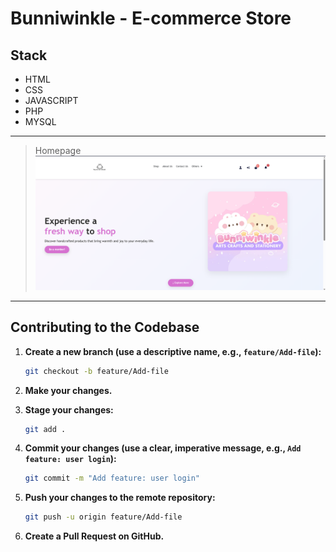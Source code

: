 # Bunniwinkle - E-commerce Store

## Stack
- HTML
- CSS
- JAVASCRIPT
- PHP
- MYSQL
---
>Homepage
![Customer Orders View](bunnscreenshot.png)
---


## Contributing to the Codebase

1. **Create a new branch (use a descriptive name, e.g., `feature/Add-file`):**
   ```sh
   git checkout -b feature/Add-file
   ```

2. **Make your changes.**


3. **Stage your changes:**
   ```sh
   git add .
   ```

4. **Commit your changes (use a clear, imperative message, e.g., `Add feature: user login`):**
   ```sh
   git commit -m "Add feature: user login"
   ```

5. **Push your changes to the remote repository:**
   ```sh
   git push -u origin feature/Add-file
   ```

6. **Create a Pull Request on GitHub.**
